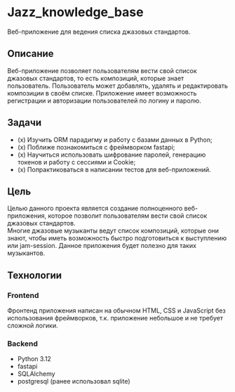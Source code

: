# Jazz_knowledge_base
Веб-приложение для ведения списка джазовых стандартов.

## Описание
Веб-приложение позволяет пользователям вести свой список джазовых стандартов, то есть композиций, которые знает пользователь.
Пользователь может добавлять, удалять и редактировать композиции в своём списке.
Приложение имеет возможность регистрации и авторизации пользователей по логину и паролю.

## Задачи
- (x) Изучить ORM парадигму и работу с базами данных в Python;
- (x) Поближе познакомиться с фреймворком fastapi;
- (x) Научиться использовать шифрование паролей, генерацию токенов и работу с сессиями и Cookie;
- (x) Попрактиковаться в написании тестов для веб-приложений.

## Цель
Целью данного проекта является создание полноценного веб-приложения, которое позволит пользователям вести свой список джазовых стандартов.  
Многие джазовые музыканты ведут список композиций, которые они знают, чтобы иметь возможность быстро подготовиться к выступлению или jam-session. Данное приложения будет полезно для таких музыкантов.


## Технологии

### Frontend
Фронтенд приложения написан на обычном HTML, CSS и JavaScript без использования фреймворков, т.к. приложение небольшое и не требует сложной логики.

### Backend
- Python 3.12
- fastapi
- SQLAlchemy
- postgresql (ранее использовал sqlite)

